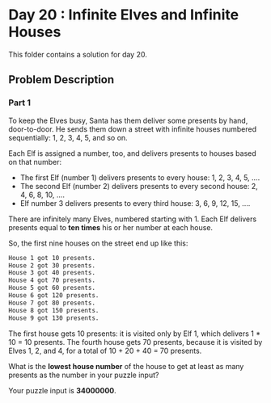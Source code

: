 # Day 20 : Infinite Elves and Infinite Houses

This folder contains a solution for day 20.

## Problem Description

### Part 1

To keep the Elves busy, Santa has them deliver some presents by hand, door-to-door. He sends them down a street with infinite houses numbered sequentially: 1, 2, 3, 4, 5, and so on.

Each Elf is assigned a number, too, and delivers presents to houses based on that number:

  * The first Elf (number 1) delivers presents to every house: 1, 2, 3, 4, 5, ....
  * The second Elf (number 2) delivers presents to every second house: 2, 4, 6, 8, 10, ....
  * Elf number 3 delivers presents to every third house: 3, 6, 9, 12, 15, ....

There are infinitely many Elves, numbered starting with 1. Each Elf delivers presents equal to **ten times** his or her number at each house.

So, the first nine houses on the street end up like this:

```bash
House 1 got 10 presents.
House 2 got 30 presents.
House 3 got 40 presents.
House 4 got 70 presents.
House 5 got 60 presents.
House 6 got 120 presents.
House 7 got 80 presents.
House 8 got 150 presents.
House 9 got 130 presents.
```

The first house gets 10 presents: it is visited only by Elf 1, which delivers 1 * 10 = 10 presents. The fourth house gets 70 presents, because it is visited by Elves 1, 2, and 4, for a total of 10 + 20 + 40 = 70 presents.

What is the **lowest house number** of the house to get at least as many presents as the number in your puzzle input?

Your puzzle input is **34000000**.